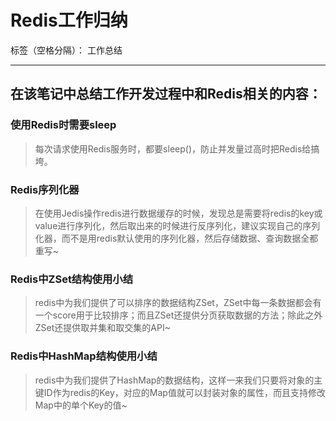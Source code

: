 ﻿# Redis工作归纳

标签（空格分隔）： 工作总结

---

## 在该笔记中总结工作开发过程中和Redis相关的内容：

### 使用Redis时需要sleep

 > 每次请求使用Redis服务时，都要sleep()，防止并发量过高时把Redis给搞垮。

### Redis序列化器

 > 在使用Jedis操作redis进行数据缓存的时候，发现总是需要将redis的key或value进行序列化，然后取出来的时候进行反序列化，建议实现自己的序列化器，而不是用redis默认使用的序列化器，然后存储数据、查询数据全都重写~

### Redis中ZSet结构使用小结

 > redis中为我们提供了可以排序的数据结构ZSet，ZSet中每一条数据都会有一个score用于比较排序；而且ZSet还提供分页获取数据的方法；除此之外ZSet还提供取并集和取交集的API~

### Redis中HashMap结构使用小结

 > redis中为我们提供了HashMap的数据结构，这样一来我们只要将对象的主键ID作为redis的Key，对应的Map值就可以封装对象的属性，而且支持修改Map中的单个Key的值~


